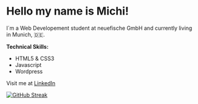 
# Hello my name is Michi!

I´m a Web Developement student at neuefische GmbH and currently living in Munich, :de:.
 
**Technical Skills:** 
* HTML5 & CSS3
* Javascript
* Wordpress

Visit me at [LinkedIn](https://www.linkedin.com/in/michael-berger-697321158/)

[![GitHub Streak](https://github-readme-streak-stats.herokuapp.com?user=MichiBerger&date_format=M%20j%5B%2C%20Y%5D)](https://git.io/streak-stats)

